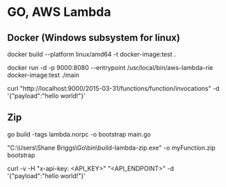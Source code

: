 # GO, AWS Lambda

## Docker (Windows subsystem for linux)

docker build --platform linux/amd64 -t docker-image:test .

docker run -d -p 9000:8080 --entrypoint /usr/local/bin/aws-lambda-rie docker-image:test ./main

curl "http://localhost:9000/2015-03-31/functions/function/invocations" -d '{"payload":"hello world!"}'


## Zip

go build -tags lambda.norpc -o bootstrap main.go

"C:\Users\Shane Briggs\Go\bin\build-lambda-zip.exe" -o myFunction.zip bootstrap

curl -v -H "x-api-key: <API_KEY>" "<API_ENDPOINT>" -d '{"payload":"hello world!"}'



